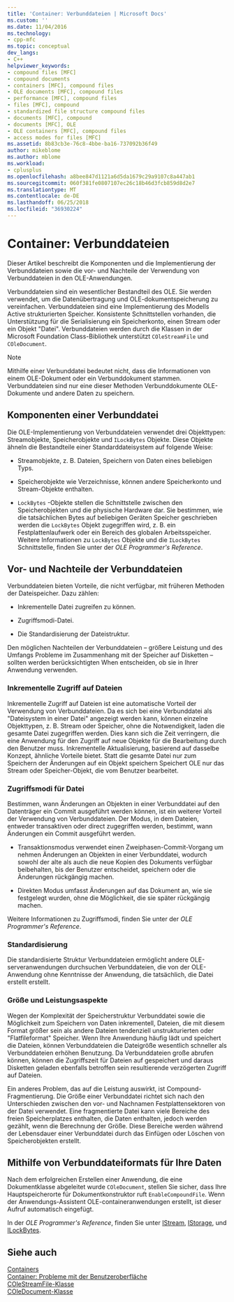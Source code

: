 ```yaml
---
title: 'Container: Verbunddateien | Microsoft Docs'
ms.custom: ''
ms.date: 11/04/2016
ms.technology:
- cpp-mfc
ms.topic: conceptual
dev_langs:
- C++
helpviewer_keywords:
- compound files [MFC]
- compound documents
- containers [MFC], compound files
- OLE documents [MFC], compound files
- performance [MFC], compound files
- files [MFC], compound
- standardized file structure compound files
- documents [MFC], compound
- documents [MFC], OLE
- OLE containers [MFC], compound files
- access modes for files [MFC]
ms.assetid: 8b83cb3e-76c8-4bbe-ba16-737092b36f49
author: mikeblome
ms.author: mblome
ms.workload:
- cplusplus
ms.openlocfilehash: a8bee847d1121a6d5da1679c29a9107c8a447ab1
ms.sourcegitcommit: 060f381fe0807107ec26c18b46d3fcb859d8d2e7
ms.translationtype: MT
ms.contentlocale: de-DE
ms.lasthandoff: 06/25/2018
ms.locfileid: "36930224"
---
```

# <a name="containers-compound-files"></a>Container: Verbunddateien
Dieser Artikel beschreibt die Komponenten und die Implementierung der Verbunddateien sowie die vor- und Nachteile der Verwendung von Verbunddateien in den OLE-Anwendungen.  
  
 Verbunddateien sind ein wesentlicher Bestandteil des OLE. Sie werden verwendet, um die Datenübertragung und OLE-dokumentspeicherung zu vereinfachen. Verbunddateien sind eine Implementierung des Modells Active strukturierten Speicher. Konsistente Schnittstellen vorhanden, die Unterstützung für die Serialisierung ein Speicherkonto, einen Stream oder ein Objekt "Datei". Verbunddateien werden durch die Klassen in der Microsoft Foundation Class-Bibliothek unterstützt `COleStreamFile` und `COleDocument`.  
  
> [!NOTE]
>  Mithilfe einer Verbunddatei bedeutet nicht, dass die Informationen von einem OLE-Dokument oder ein Verbunddokument stammen. Verbunddateien sind nur eine dieser Methoden Verbunddokumente OLE-Dokumente und andere Daten zu speichern.  
  
##  <a name="_core_components_of_a_compound_file"></a> Komponenten einer Verbunddatei  
 Die OLE-Implementierung von Verbunddateien verwendet drei Objekttypen: Streamobjekte, Speicherobjekte und `ILockBytes` Objekte. Diese Objekte ähneln die Bestandteile einer Standarddateisystem auf folgende Weise:  
  
-   Streamobjekte, z. B. Dateien, Speichern von Daten eines beliebigen Typs.  
  
-   Speicherobjekte wie Verzeichnisse, können andere Speicherkonto und Stream-Objekte enthalten.  
  
-   `LockBytes` -Objekte stellen die Schnittstelle zwischen den Speicherobjekten und die physische Hardware dar. Sie bestimmen, wie die tatsächlichen Bytes auf beliebigen Geräten Speicher geschrieben werden die `LockBytes` Objekt zugegriffen wird, z. B. ein Festplattenlaufwerk oder ein Bereich des globalen Arbeitsspeicher. Weitere Informationen zu `LockBytes` Objekte und die `ILockBytes` Schnittstelle, finden Sie unter der *OLE Programmer's Reference*.  
  
##  <a name="_core_advantages_and_disadvantages_of_compound_files"></a> Vor- und Nachteile der Verbunddateien  
 Verbunddateien bieten Vorteile, die nicht verfügbar, mit früheren Methoden der Dateispeicher. Dazu zählen:  
  
-   Inkrementelle Datei zugreifen zu können.  
  
-   Zugriffsmodi-Datei.  
  
-   Die Standardisierung der Dateistruktur.  
  
 Den möglichen Nachteilen der Verbunddateien – größere Leistung und des Umfangs Probleme im Zusammenhang mit der Speicher auf Disketten – sollten werden berücksichtigten When entscheiden, ob sie in Ihrer Anwendung verwenden.  
  
###  <a name="_core_incremental_access_to_files"></a> Inkrementelle Zugriff auf Dateien  
 Inkrementelle Zugriff auf Dateien ist eine automatische Vorteil der Verwendung von Verbunddateien. Da es sich bei eine Verbunddatei als "Dateisystem in einer Datei" angezeigt werden kann, können einzelne Objekttypen, z. B. Stream oder Speicher, ohne die Notwendigkeit, laden die gesamte Datei zugegriffen werden. Dies kann sich die Zeit verringern, die eine Anwendung für den Zugriff auf neue Objekte für die Bearbeitung durch den Benutzer muss. Inkrementelle Aktualisierung, basierend auf dasselbe Konzept, ähnliche Vorteile bietet. Statt die gesamte Datei nur zum Speichern der Änderungen auf ein Objekt speichern Speichert OLE nur das Stream oder Speicher-Objekt, die vom Benutzer bearbeitet.  
  
###  <a name="_core_file_access_modes"></a> Zugriffsmodi für Datei  
 Bestimmen, wann Änderungen an Objekten in einer Verbunddatei auf den Datenträger ein Commit ausgeführt werden können, ist ein weiterer Vorteil der Verwendung von Verbunddateien. Der Modus, in dem Dateien, entweder transaktiven oder direct zugegriffen werden, bestimmt, wann Änderungen ein Commit ausgeführt werden.  
  
-   Transaktionsmodus verwendet einen Zweiphasen-Commit-Vorgang um nehmen Änderungen an Objekten in einer Verbunddatei, wodurch sowohl der alte als auch die neue Kopien des Dokuments verfügbar beibehalten, bis der Benutzer entscheidet, speichern oder die Änderungen rückgängig machen.  
  
-   Direkten Modus umfasst Änderungen auf das Dokument an, wie sie festgelegt wurden, ohne die Möglichkeit, die sie später rückgängig machen.  
  
 Weitere Informationen zu Zugriffsmodi, finden Sie unter der *OLE Programmer's Reference*.  
  
###  <a name="_core_standardization"></a> Standardisierung  
 Die standardisierte Struktur Verbunddateien ermöglicht andere OLE-serveranwendungen durchsuchen Verbunddateien, die von der OLE-Anwendung ohne Kenntnisse der Anwendung, die tatsächlich, die Datei erstellt erstellt.  
  
###  <a name="_core_size_and_performance_considerations"></a> Größe und Leistungsaspekte  
 Wegen der Komplexität der Speicherstruktur Verbunddatei sowie die Möglichkeit zum Speichern von Daten inkrementell, Dateien, die mit diesem Format größer sein als andere Dateien tendenziell unstrukturierten oder "Flatfileformat" Speicher. Wenn Ihre Anwendung häufig lädt und speichert die Dateien, können Verbunddateien die Dateigröße wesentlich schneller als Verbunddateien erhöhen Benutzung. Da Verbunddateien große abrufen können, können die Zugriffszeit für Dateien auf gespeichert und daraus Disketten geladen ebenfalls betroffen sein resultierende verzögerten Zugriff auf Dateien.  
  
 Ein anderes Problem, das auf die Leistung auswirkt, ist Compound-Fragmentierung. Die Größe einer Verbunddatei richtet sich nach den Unterschieden zwischen den vor- und Nachnamen Festplattensektoren von der Datei verwendet. Eine fragmentierte Datei kann viele Bereiche des freien Speicherplatzes enthalten, die Daten enthalten, jedoch werden gezählt, wenn die Berechnung der Größe. Diese Bereiche werden während der Lebensdauer einer Verbunddatei durch das Einfügen oder Löschen von Speicherobjekten erstellt.  
  
##  <a name="_core_using_compound_files_format_for_your_data"></a> Mithilfe von Verbunddateiformats für Ihre Daten  
 Nach dem erfolgreichen Erstellen einer Anwendung, die eine Dokumentklasse abgeleitet wurde `COleDocument`, stellen Sie sicher, dass Ihre Hauptspeicherorte für Dokumentkonstruktor ruft `EnableCompoundFile`. Wenn der Anwendungs-Assistent OLE-containeranwendungen erstellt, ist dieser Aufruf automatisch eingefügt.  
  
 In der *OLE Programmer's Reference*, finden Sie unter [IStream](http://msdn.microsoft.com/library/windows/desktop/aa380034), [IStorage](http://msdn.microsoft.com/library/windows/desktop/aa380015), und [ILockBytes](http://msdn.microsoft.com/library/windows/desktop/aa379238).  
  
## <a name="see-also"></a>Siehe auch  
 [Containers](../mfc/containers.md)   
 [Container: Probleme mit der Benutzeroberfläche](../mfc/containers-user-interface-issues.md)   
 [COleStreamFile-Klasse](../mfc/reference/colestreamfile-class.md)   
 [COleDocument-Klasse](../mfc/reference/coledocument-class.md)
